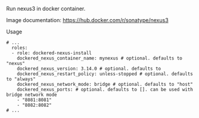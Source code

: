 Run nexus3 in docker container.

Image documentation: https://hub.docker.com/r/sonatype/nexus3

Usage
```
# ...
  roles:
  - role: dockered-nexus-install
    dockered_nexus_container_name: mynexus # optional. defaults to "nexus"
    dockered_nexus_version: 3.14.0 # optional. defaults to 
    dockered_nexus_restart_policy: unless-stopped # optional. defaults to "always"
    dockered_nexus_network_mode: bridge # optional. defaults to "host"
    dockered_nexus_ports: # optional. defaults to []. can be used with bridge network mode
    - "8081:8081"
    - "8082:8082"
# ...
```
